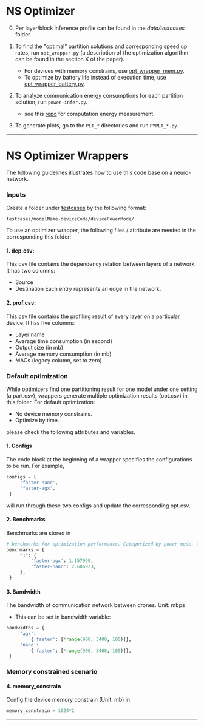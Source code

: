 # NS Optimizer
0. Per layer/block inference profile can be found in the *data/testcases* folder

1. To find the "optimal" partition solutions and corresponding speed up rates, run `opt_wrapper.py` (a description of the optimization algorithm can be found in the section X of the paper).
   - For devices with memory constrains, use [opt_wrapper_mem.py](opt_wrapper_mem.py).
   - To optimize by battery life instead of execution time, use [opt_wrapper_battery.py](opt_wrapper_battery.py).

2. To analyze communication energy consumptions for each partition solution, run `power-infer.py`.
   - see this [repo](https://github.com/huanchen-stack/tegraWATTS.git) for computation energy measurement 

3. To generate plots, go to the `PLT_*` directories and run `PYPLT_*.py`.

---

# NS Optimizer Wrappers

The following guidelines illustrates how to use this code base on a neuro-network. 

### Inputs
Create a folder under [testcases](testcases) by the following format:
```shell
testcases/modelName-deviceCode/devicePowerMode/
```

To use an optimizer wrapper, the following files / attribute are needed in the corresponding this folder:

#### 1. dep.csv:
This csv file contains the dependency relation between layers of a network. It has two columns: 
- Source 
- Destination
Each entry represents an edge in the network.
#### 2. prof.csv: 
This csv file contains the profiling result of every layer on a particular device. It has five columns:
- Layer name
- Average time consumption (in second)
- Output size (in mb)
- Average memory consumption (in mb)
- MACs (legacy column, set to zero)

### Default optimization 
While optimizers find one partitioning result for one model under one setting (a part.csv), wrappers generate multiple optimization results (opt.csv) in this folder. For default optimization:
- No device memory constrains. 
- Optimize by time.

please check the following attributes and variables.  

#### 1. Configs
The code block at the beginning of a wrapper specifies the configurations to be run. For example,
```python
configs = [
     'faster-nano',
     'faster-agx',
 ]
```
will run through these two configs and update the corresponding opt.csv.
#### 2. Benchmarks
Benchmarks are stored in 
```python
# benchmarks for optimization performance. Categorized by power mode. Unit: second
benchmarks = {
     "1": {
         'faster-agx': 1.157999,
         'faster-nano': 2.686923,
     },
 }
```
#### 3. Bandwidth
The bandwidth of communication network between drones. Unit: mbps
* This can be set in bandwidth variable:
```python
bandwidths = {
     'agx':
         {'faster': [*range(900, 3400, 100)]},
     'nano':
         {'faster': [*range(900, 3400, 100)]},
 }
```
### Memory constrained scenario
#### 4. memory_constrain
Config the device memory constrain (Unit: mb) in 
```python
memory_constrain = 1024*2
```
---



